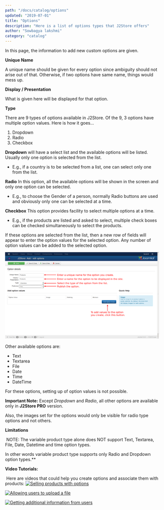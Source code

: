 ```yaml
---
path: "/docs/catalog/options"
updated: "2019-07-01"
title: "Options"
description: "Here is a list of options types that J2Store offers"
author: "Sowbagya lakshmi"
category: "catalog"
---
```


In this page, the information to add new custom options are given.

**Unique Name**

A unique name should be given for every option since ambiguity should not arise out of that. Otherwise, if two options have same name, things would mess up.

**Display / Presentation**

What is given here will be displayed for that option.

**Type**

There are 9 types of options available in J2Store. Of the 9, 3 options have multiple option values. Here is how it goes...

1. Dropdown
2. Radio
3. Checkbox

**Dropdown** will have a select list and the available options will be listed. Usually only one option is selected from the list.

- E.g., if a country is to be selected from a list, one can select only one from the list.

**Radio** In this option, all the available options will be shown in the screen and only one option can be selected.

- E.g., to choose the Gender of a person, normally Radio buttons are used and obviously only one can be selected at a time.

**Checkbox** This option provides facility to select multiple options at a time.

- E.g., if the products are listed and asked to select, multiple check boxes can be checked simultaneously to select the products.

If these options are selected from the list, then a new row of fields will appear to enter the option values for the selected option. Any number of option values can be added to the selected option.

![Option of the type checkbox](https://raw.githubusercontent.com/j2store/doc-images/master/catalog/options/options-checkbox.png)

Other available options are:

- Text
- Textarea
- File
- Date
- Time
- DateTime

For these options, setting up of option values is not possible.

**Important Note:** Except *Dropdown* and *Radio*, all other options are available only in **J2Store PRO** version.

Also, the images set for the options would only be visible for radio type options and not others.

**Limitations**

 NOTE: The variable product type alone does NOT support Text, Textarea, File, Date, Datetime and time option types.

In other words variable product type supports only Radio and Dropdown option types.**

**Video Tutorials:**

 Here are videos that could help you create options and associate them with products:
[![Selling products with options](https://img.youtube.com/vi/51J1UkeRu3Y/0.jpg)](https://youtu.be/qCAg-auEoHg "Selling products with options")

[![Allowing users to upload a file](https://img.youtube.com/vi/51J1UkeRu3Y/0.jpg)](https://youtu.be/12WWF5vU7s0 "Allowing users to upload a file")

[![Getting additional information from users](https://img.youtube.com/vi/51J1UkeRu3Y/0.jpg)](https://youtu.be/9bLm8obOcn0 "Getting additional information from users")
